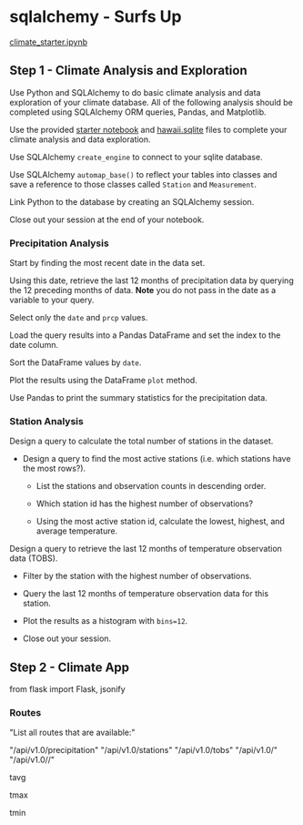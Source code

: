 # sqlalchemy - Surfs Up
[climate_starter.ipynb](climate_starter.ipynb)

## Step 1 - Climate Analysis and Exploration
Use Python and SQLAlchemy to do basic climate analysis and data exploration of your climate database. All of the following analysis should be completed using SQLAlchemy ORM queries, Pandas, and Matplotlib.

Use the provided [starter notebook](climate_starter.ipynb) and [hawaii.sqlite](Resources/hawaii.sqlite) files to complete your climate analysis and data exploration.

Use SQLAlchemy `create_engine` to connect to your sqlite database.

Use SQLAlchemy `automap_base()` to reflect your tables into classes and save a reference to those classes called `Station` and `Measurement`.

Link Python to the database by creating an SQLAlchemy session.

Close out your session at the end of your notebook.

### Precipitation Analysis

Start by finding the most recent date in the data set.

Using this date, retrieve the last 12 months of precipitation data by querying the 12 preceding months of data. **Note** you do not pass in the date as a variable to your query.

Select only the `date` and `prcp` values.

Load the query results into a Pandas DataFrame and set the index to the date column.

Sort the DataFrame values by `date`.

Plot the results using the DataFrame `plot` method.

Use Pandas to print the summary statistics for the precipitation data.

### Station Analysis

Design a query to calculate the total number of stations in the dataset.

* Design a query to find the most active stations (i.e. which stations have the most rows?).

  * List the stations and observation counts in descending order.

  * Which station id has the highest number of observations?

  * Using the most active station id, calculate the lowest, highest, and average temperature.

 Design a query to retrieve the last 12 months of temperature observation data (TOBS).

  * Filter by the station with the highest number of observations.

  * Query the last 12 months of temperature observation data for this station.

  * Plot the results as a histogram with `bins=12`.
  
  * Close out your session.

## Step 2 - Climate App
from flask import Flask, jsonify

### Routes
"List all routes that are available:"


"/api/v1.0/precipitation"
"/api/v1.0/stations"
"/api/v1.0/tobs"
"/api/v1.0/<start>"
"/api/v1.0/<start>/<end>"
 
 tavg 
 
 tmax 
 
 tmin
